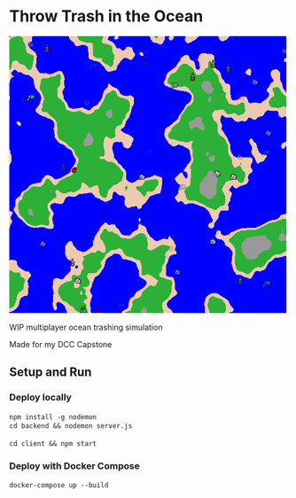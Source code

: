 # Throw Trash in the Ocean

![Example map with trash](docs/canvas.png)

WIP multiplayer ocean trashing simulation

Made for my DCC Capstone

## Setup and Run

### Deploy locally
    npm install -g nodemon
    cd backend && nodemon server.js

	cd client && npm start

### Deploy with Docker Compose
	docker-compose up --build